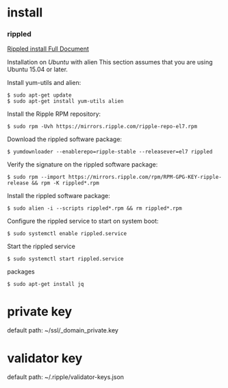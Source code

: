 # install
### rippled

[Rippled install Full Document](https://developers.ripple.com/install-rippled.html) 


Installation on *Ubuntu* with alien
This section assumes that you are using Ubuntu 15.04 or later.

Install yum-utils and alien:

```
$ sudo apt-get update
$ sudo apt-get install yum-utils alien
```

Install the Ripple RPM repository:
```
$ sudo rpm -Uvh https://mirrors.ripple.com/ripple-repo-el7.rpm
```

Download the rippled software package:
```
$ yumdownloader --enablerepo=ripple-stable --releasever=el7 rippled
```

Verify the signature on the rippled software package:
```
$ sudo rpm --import https://mirrors.ripple.com/rpm/RPM-GPG-KEY-ripple-release && rpm -K rippled*.rpm
```

Install the rippled software package:
```
$ sudo alien -i --scripts rippled*.rpm && rm rippled*.rpm
```

Configure the rippled service to start on system boot:
```
$ sudo systemctl enable rippled.service
```

Start the rippled service
```
$ sudo systemctl start rippled.service
```

packages
```
$ sudo apt-get install jq
```

# private key
default path: ~/ssl/_domain_private.key

# validator key
default path: ~/.ripple/validator-keys.json
